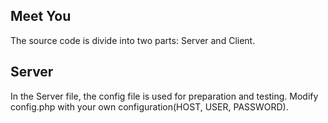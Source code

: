 ## Meet You ##
 The source code is divide into two parts: Server and Client.
## Server ##
 In the Server file, the config file is used for preparation and testing.
 Modify config.php with your own configuration(HOST, USER, PASSWORD).
